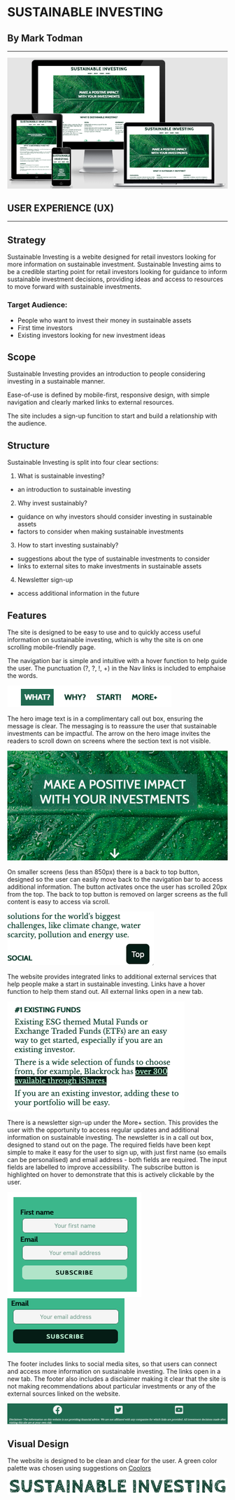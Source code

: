 # SUSTAINABLE INVESTING

## By Mark Todman
---

![Example of the application on multiple devices.](/assets/images/readme-images/amiresponsive.png)

## USER EXPERIENCE (UX)
---

## Strategy

Sustainable Investing is a webite designed for retail investors looking for more information on sustainable investment. Sustainable Investing aims to be a credible starting point for retail investors looking for guidance to inform sustainable investment decisions, providing ideas and access to resources to move forward with sustainable investments.

### Target Audience:

- People who want to invest their money in sustainable assets
- First time investors
- Existing investors looking for new investment ideas

## Scope

Sustainable Investing provides an introduction to people considering investing in a sustainable manner. 

Ease-of-use is defined by mobile-first, responsive design, with simple navigation and clearly marked links to external resources.

The site includes a sign-up funcition to start and build a relationship with the audience.

## Structure

Sustainable Investing is split into four clear sections:

1. What is sustainable investing?
- an introduction to sustainable investing

2. Why invest sustainably?
- guidance on why investors should consider investing in sustainable assets
- factors to consider when making sustainable investments

3. How to start investing sustainably?
- suggestions about the type of sustainable investments to consider
- links to external sites to make investments in sustainable assets

4. Newsletter sign-up 
- access additional information in the future

## Features

The site is designed to be easy to use and to quickly access useful information on sustainable investing, which is why the site is on one scrolling mobile-friendly page. 

The navigation bar is simple and intuitive with a hover function to help guide the user. The punctuation (?, ?, !, +) in the Nav links is included to emphaise the words.

![Nav bar with hover highlight.](/assets/images/readme-images/nav.png)

The hero image text is in a complimentary call out box, ensuring the message is clear. The messaging is to reassure the user that sustainable investments can be impactful. The arrow on the hero image invites the readers to scroll down on screens where the section text is not visible.

![Hero text call out and arrow.](/assets/images/readme-images/hero-image-text-arrow.png)

On smaller screens (less than 850px) there is a back to top button, designed so the user can easily move back to the navigation bar to access additional information. The button activates once the user has scrolled 20px from the top. The back to top button is removed on larger screens as the full content is easy to access via scroll.

![Back to top button on smaller screens.](/assets/images/readme-images/back-to-top-button.png)

The website provides integrated links to additional external services that help people make a start in sustainable investing. Links have a hover function to help them stand out. All external links open in a new tab.

![Text link example with hover highlight.](/assets/images/readme-images/text-link-example.png)

There is a newsletter sign-up under the More+ section. This provides the user with the opportunity to access regular updates and additional information on sustainable investing. The newsletter is in a call out box, designed to stand out on the page. The required fields have been kept simple to make it easy for the user to sign up, with just first name (so emails can be personalised) and email address - both fields are required. The input fields are labelled to improve accessibility. The subscribe button is highlighted on hover to demonstrate that this is actively clickable by the user.

![Newsletter sign up box.](/assets/images/readme-images/newsletter.png) ![Subscribe button with hover effect.](/assets/images/readme-images/subscribe-hover.png)

The footer includes links to social media sites, so that users can connect and access more information on sustainable investing. The links open in a new tab. The footer also includes a disclaimer making it clear that the site is not making recommendations about particular investments or any of the external sources linked on the website.

![Footer with social links and disclaimer text.](/assets/images/readme-images/footer.png)

## Visual Design

The website is designed to be clean and clear for the user. A green color palette was chosen using suggestions on [Coolors](https://coolors.co/)



![Logo with Cabin Sketch font.](/assets/images/readme-images/logo.png)




